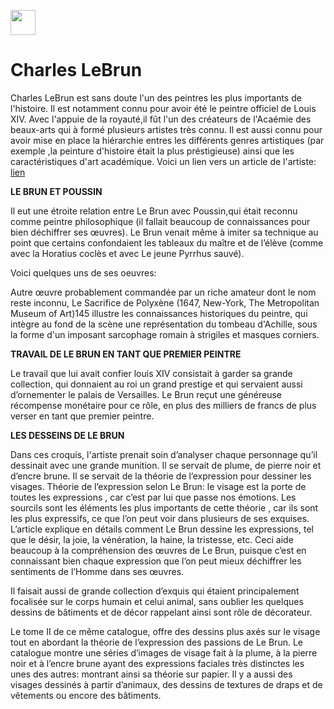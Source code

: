 <a href="https://juncture-digital.org"><img src="https://raw.githubusercontent.com/digitalArtHistory/recits-numeriques/main/images/btn_juncture.svg" style="height:40px"></a>

<param ve-config 
       title="depart" 
       banner="https://en.chateauversailles.fr/sites/default/files/styles/reseaux_sociaux/public/visuels_principaux/personnages/74-000480.jpg?itok=6Cn6i0Sq" 
       layout="vertical">
       
# Charles LeBrun

<span ve-entity title="Black Lives Matter Movement" eid="Q271676">Charles LeBrun</span> est sans doute l'un des peintres les plus importants de l'histoire. Il est notamment connu pour avoir été le peintre officiel de Louis XIV. Avec l'appuie de la royauté,il fût l'un des créateurs de l'Acaémie des beaux-arts qui à formé plusieurs artistes très connu. Il est aussi connu pour avoir mise en place la hiérarchie entres les différents genres artistiques (par exemple ,la peinture d'histoire était la plus préstigieuse) ainsi que les caractéristiques d'art académique. 
Voici un lien vers un article de l'artiste: [lien](https://www.cairn.info/les-theoriciens-de-l-art--9782130789871-page-396.htm)

**LE BRUN ET POUSSIN**

Il eut une étroite relation entre Le Brun avec Poussin,qui était reconnu comme peintre philosophique (il fallait beaucoup de connaissances pour bien déchiffrer ses œuvres). Le Brun venait même à imiter sa technique au point que certains confondaient les tableaux du maître et de l’élève (comme avec la Horatius coclès et avec Le jeune Pyrrhus sauvé). 

Voici quelques uns de ses oeuvres: 

Autre œuvre probablement commandée par un riche amateur dont le nom reste inconnu, Le Sacrifice de Polyxène (1647, New-York, The Metropolitan Museum of Art)145 illustre les connaissances historiques du peintre, qui intègre au fond de la scène une représentation du tombeau d'Achille, sous la forme d'un imposant sarcophage romain à strigiles et masques corniers.
<param ve-graphic
 url="https://collectionapi.metmuseum.org/api/collection/v1/iiif/442761/1323327/main-image" />

**TRAVAIL DE LE BRUN EN TANT QUE PREMIER PEINTRE**

Le travail que lui avait confier louis XIV consistait à garder sa grande collection, qui donnaient au roi un grand prestige et qui servaient aussi d’ornementer le palais de Versailles. Le Brun reçut une généreuse récompense monétaire pour ce rôle, en plus des milliers de francs de plus verser en tant que premier peintre.

**LES DESSEINS DE LE BRUN**

Dans ces croquis, l'artiste prenait soin d’analyser chaque personnage qu’il dessinait avec une grande munition. Il se servait de plume, de pierre noir et d’encre brune.  Il se servait de la théorie de l’expression pour dessiner les visages.
Théorie de l’expression selon Le Brun: le visage est la porte de toutes les expressions , car c’est par lui que passe nos émotions. Les sourcils sont les éléments les plus importants de cette théorie , car ils sont les plus expressifs, ce que l’on peut voir dans plusieurs de ses exquises. L’article explique en détails comment Le Brun dessine les expressions, tel que le désir, la joie, la vénération, la haine, la tristesse, etc. Ceci aide beaucoup à la compréhension des œuvres de Le Brun, puisque c’est en connaissant bien chaque expression que l’on peut mieux déchiffrer les sentiments de l’Homme dans ses œuvres. 

Il faisait aussi de grande collection d’exquis qui étaient principalement focalisée sur le corps humain et celui animal, sans oublier les quelques dessins de bâtiments et de décor rappelant ainsi sont rôle de décorateur. 
<param ve-image
 manifest="https://gallica.bnf.fr/iiif/ark:/12148/btv1b531282192/manifest.json" />
 
Le tome II de ce même catalogue, offre des dessins plus axés sur le visage tout en abordant la théorie de l’expression des passions de Le Brun. Le catalogue montre une séries d’images de visage fait à la plume, à la pierre noir et à l’encre brune ayant des expressions faciales très distinctes les unes des autres: montrant ainsi sa théorie sur papier. Il y a aussi des visages dessinés à partir d’animaux, des dessins de textures de draps et de vêtements  ou encore des bâtiments. 
<param ve-video id="kXPblRgwG5Y" title="Charles Le Brun (1619-1690) , First Painter to the King Louis XIV" start="53" />


<param ve-iframe 
    src="https://youtu.be/kXPblRgwG5Y?t=3" />
    

